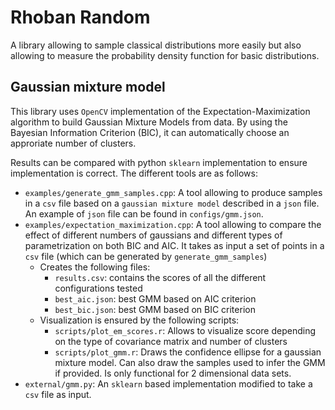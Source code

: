 # Rhoban Random

A library allowing to sample classical distributions more easily but also
allowing to measure the probability density function for basic distributions.


## Gaussian mixture model

This library uses `OpenCV` implementation of the Expectation-Maximization
algorithm to build Gaussian Mixture Models from data. By using the Bayesian
Information Criterion (BIC), it can automatically choose an approriate number of
clusters.

Results can be compared with python `sklearn` implementation to ensure
implementation is correct. The different tools are as follows:

- `examples/generate_gmm_samples.cpp`: A tool allowing to produce samples in a
  `csv` file based on a `gaussian mixture model` described in a `json` file. An
  example of `json` file can be found in `configs/gmm.json`.
- `examples/expectation_maximization.cpp`: A tool allowing to compare the effect
  of different numbers of gaussians and different types of parametrization on both
  BIC and AIC. It takes as input a set of points in a `csv` file (which can be
  generated by `generate_gmm_samples`)
  - Creates the following files:
    - `results.csv`: contains the scores of all the different configurations tested
    - `best_aic.json`: best GMM based on AIC criterion
    - `best_bic.json`: best GMM based on BIC criterion
  - Visualization is ensured by the following scripts:
    - `scripts/plot_em_scores.r`: Allows to visualize score depending on the type
      of covariance matrix and number of clusters
    - `scripts/plot_gmm.r`: Draws the confidence ellipse for a gaussian mixture
      model. Can also draw the samples used to infer the GMM if provided. Is only
      functional for 2 dimensional data sets.
- `external/gmm.py`: An `sklearn` based implementation modified to take a `csv`
  file as input.
